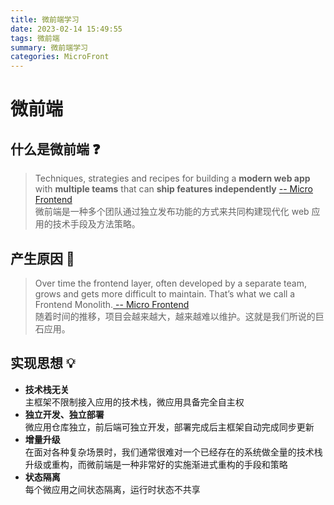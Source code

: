 ```yaml
---
title: 微前端学习
date: 2023-02-14 15:49:55
tags: 微前端
summary: 微前端学习
categories: MicroFront
---
```


# 微前端

## 什么是微前端 :question:
> Techniques, strategies and recipes for building a **modern web app** with **multiple teams** that can **ship features independently** [ -- Micro Frontend](https://micro-frontends.org/) <br>
> 微前端是一种多个团队通过独立发布功能的方式来共同构建现代化 web 应用的技术手段及方法策略。<br>

## 产生原因 :page_with_curl:
> Over time the frontend layer, often developed by a separate team, grows and gets more difficult to maintain. That’s what we call a Frontend Monolith.[ -- Micro Frontend](https://micro-frontends.org/) <br>
> 随着时间的推移，项目会越来越大，越来越难以维护。这就是我们所说的巨石应用。

## 实现思想 :bulb:
+ **技术栈无关**<br>主框架不限制接入应用的技术栈，微应用具备完全自主权
+ **独立开发、独立部署**<br>微应用仓库独立，前后端可独立开发，部署完成后主框架自动完成同步更新
+ **增量升级**<br>在面对各种复杂场景时，我们通常很难对一个已经存在的系统做全量的技术栈升级或重构，而微前端是一种非常好的实施渐进式重构的手段和策略
+ **状态隔离**<br>每个微应用之间状态隔离，运行时状态不共享
  



